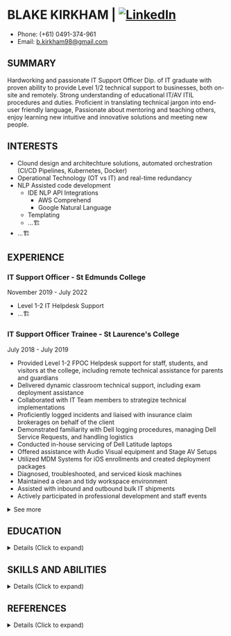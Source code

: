 # BLAKE KIRKHAM | [![LinkedIn](https://img.shields.io/badge/LinkedIn-Profile-blue?logo=linkedin)](https://www.linkedin.com/in/ebsoma/)
- Phone: (+61) 0491-374-961
- Email: b.kirkham98@gmail.com

## SUMMARY
Hardworking and passionate IT Support Officer Dip. of IT graduate with proven ability to provide Level 1/2 technical support to businesses, both on-site and remotely. Strong understanding of educational IT/AV ITIL procedures and duties. Proficient in translating technical jargon into end-user friendly language, Passionate about mentoring and teaching others, enjoy learning new intuitive and innovative solutions and meeting new people.

## INTERESTS
- Clound design and architechture solutions, automated orchestration (CI/CD Pipelines, Kubernetes, Docker)
- Operational Technology (OT vs IT) and real-time redundancy
- NLP Assisted code development
  - IDE NLP API Integrations
    - AWS Comprehend
    - Google Natural Language
  - Templating
  - ...🏗️
- ...🏗️

## EXPERIENCE

### IT Support Officer - St Edmunds College
November 2019 - July 2022
- Level 1-2 IT Helpdesk Support
- ...🏗️

### IT Support Officer Trainee - St Laurence's College
July 2018 - July 2019
- Provided Level 1-2 FPOC Helpdesk support for staff, students, and visitors at the college, including remote technical assistance for parents and guardians
- Delivered dynamic classroom technical support, including exam deployment assistance
- Collaborated with IT Team members to strategize technical implementations
- Proficiently logged incidents and liaised with insurance claim brokerages on behalf of the client
- Demonstrated familiarity with Dell logging procedures, managing Dell Service Requests, and handling logistics
- Conducted in-house servicing of Dell Latitude laptops
- Offered assistance with Audio Visual equipment and Stage AV Setups
- Utilized MDM Systems for iOS enrollments and created deployment packages
- Diagnosed, troubleshooted, and serviced kiosk machines
- Maintained a clean and tidy workspace environment
- Assisted with inbound and outbound bulk IT shipments
- Actively participated in professional development and staff events

<details>
  <summary> See more </summary>
  
  #### Subway - Goodna - Senior Sandwich Artist
  March 2017 - April 2018
  - Ensured aesthetic presentation of storefront and back areas
  - Occasionally supervised junior staff members
  - Maintained clean and hygienic food presentation following established formulas
  - Prepared and organized a wide variety of ingredients
  - Conducted quality control measures, including temperature logging, equipment inspection, and proper cleaning techniques
  - Handled online, telephone, and fax orders
  - Managed high-volume, high-intensity workload at a consistent pace
  - Implemented upselling strategies and kept customers informed about in-store deals and the latest flavors
  - Followed cleaning checklists and completed scheduled tasks

  #### Network Video - Store Assistant
  March 2012 - January 2013
  - Managed front desk operations, including greeting visitors and handling telephone inquiries
  - Ensured the store was presented neatly and restocked regularly
  - Completed weekly and monthly inventory checks and database maintenance
  - Provided professional and courteous customer service, assisting customers with rentals and returns
</details>

## EDUCATION

<details>
  <summary> Details            (Click to expand)</summary>
  
  ### [Diploma of Information Technology - Advanced Networking and Cloud Engineering](https://tafeqld.edu.au/course/19/19032/diploma-of-information-technology)
  TAFE Greater Brisbane - Southbank Institute
  [July 2022 - July 2023]
  
  - ...🏗️
Esxi, Cisco Switching and Routing, Dell iDRAC, 3cx VoIP, Routing technologies (RIP, RIPv2, NAT, OSPF, Static ect), QoS, Virtual networking and computing, VPN Technologies (Zero-Trust SSL OpenVPN [Cloudflare], GRE Tunnels) IPSec, SecurityOnions, Network Monitoring, Metric functions and rules (alarms, FSRM) IaC template design, troubleshooting and deployment with AWS CloudFormation (YAML, JSON), Solutions design, VLSM Subnetting, VLANs, Furthered Windows Server expertise (DNS, ADDS, WDS, ADSS, DHCP, IIS, NTP, NFS, RDS, SQL, Sharepoint...), 
  
  ### [Cert III of Information Digital Media and Technology](https://accm.edu.au/course/certificate-iii-in-information-technology-ict30120/)
  Australian College of Commerce and Management
  [Traineeship - July 2019]
  <details> 
    <summary> See more </summary>

  ### Sixth Form - UK Year 12 - 13 equivalent
  Cedars Upper, Bedfordshire England
  [Deferred 2015]
  - Major: Music Technology and Sound Design / Creative Media and Design
  - Minor: Psychology / English GCSE / Maths GCSE
  - Electives: Bouldering, Russian, Financial Studies
  
  ### Year 11
  Woodcrest State College, Springfield Lakes QLD
  [Deferred 2014]
  - Major: Information Technology, Natural Science
  - Minor: Music Technology, Art (Photography and Design)
  - Electives: PE, HE, Sound Engineering
  </details>
</details>

## SKILLS AND ABILITIES

<details>
  <summary> Details           (Click to expand) </summary>
  
  ### INFORMATION TECHNOLOGY SKILLS
  
  [Skills and abilities related to IT]
   - ...🏗️
  
  ### RETAIL / HOSPITALITY SERVICE SKILLS
  - Proactively uphold high standards of customer service, even during high-volume operations
  - Effectively operate point-of-service (POS) systems
  - Efficiently handle cash flow, including safe drop procedures, with accuracy
  - Adhere to procedures for safe food processing, packing, quality control, and timestamping
  - Assist with inventory control and stock management, while fostering loyal customer relationships through friendly interactions and consistent appreciation
  
  ### SOUND DESIGN SKILLS
  - Exceptional level of patience
  - Strong focus and determination
  - Comprehensive understanding of cymatics, polarity, harmonic resonance, and related concepts
  - Deep understanding on utisiling industry standard Digital Audio Workstations (DAWs) including exposure and hobbying with:
    - Pro Logic
    - Logic Pro x
    - FL Studio
    - Audacity
    - Ableton
  - Keen attention to minute details
  - Objective and critical self-assessment
</details>

## REFERENCES
<details>
  <summary> Details           (Click to expand) </summary>

- Thomas Skippington - Supervisor
  - Phone:
  - St Edmund's College IT Department
  - 16 Mary St, Woodend - Ipswich

- Darren D'Souza - Director of IT
  - Phone: 07 3810 4400
  - St Edmund's College IT Department
  - 16 Mary St, Woodend - Ipswich

- Mark Whiting - Supervisor
  - Phone: 07 3010 1123
  - St Laurences College IT Department
  - 82 Stephens Rd, South Brisbane

- Nick Lieschke - Director of IT
  - Phone: 07 3010 1123
  - St Laurences College IT Department
  - 82 Stephens Rd, South Brisbane

- Kirsty Mulley - Assistant Manager
  - Phone: 07 3818 7111 - Subway
  - 56/2 Smiths Rd, Goodna

- Michelle Deikmann - Store Manager
  - Phone: 07 3818 7111 - Subway
  - 56/2 Smiths Rd, Goodna
</details>
